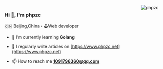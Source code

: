 <img align="right" src="https://github-readme-stats.vercel.app/api?username=phpzc&show_icons=true&locale=en" alt="phpzc" />

### Hi 👋, I'm phpzc
🇨🇳 Beijing,China・🕹Web developer

- 🌱 I’m currently learning **Golang**

- 📝 I regularly write articles on [https://www.phpzc.net](https://www.phpzc.net)

- 📫 How to reach me **1091796360@qq.com**


